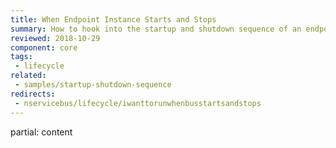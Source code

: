 ```yaml
---
title: When Endpoint Instance Starts and Stops
summary: How to hook into the startup and shutdown sequence of an endpoint instance.
reviewed: 2018-10-29
component: core
tags:
 - lifecycle
related:
 - samples/startup-shutdown-sequence
redirects:
 - nservicebus/lifecycle/iwanttorunwhenbusstartsandstops
---
```


partial: content
